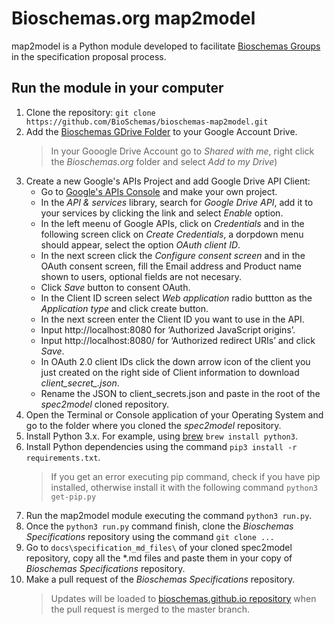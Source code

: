 # Bioschemas.org map2model

map2model is a Python module developed to facilitate [Bioschemas Groups](http://bioschemas.org/groups/) in the specification proposal process.

## Run the module in your computer
1. Clone the repository: ```git clone https://github.com/BioSchemas/bioschemas-map2model.git```
1. Add the [Bioschemas GDrive Folder](https://drive.google.com/open?id=0B8yXU9SkT3ftaWJtTGYyTTJjck0) to your Google Account Drive.
      > In your Gooogle Drive Account go to *Shared with me*, right click the *Bioschemas.org* folder and select *Add to my Drive*)
1. Create a new Google's APIs Project and add Google Drive API Client:
      - Go to [Google's APIs Console](https://console.developers.google.com/iam-admin/projects) and make your own project.
      - In the *API & services* library, search for *Google Drive API*, add it to your services by clicking the link and select *Enable* option.
      - In the left meenu of Google APIs, click on *Credentials* and in the following screen click on *Create Credentials*, a dorpdown menu should appear, select the option *OAuth client ID*.
      - In the next screen click the *Configure consent screen* and in the OAuth consent screen, fill the Email address and Product name shown to users, optional fields are not necesary.
      - Click *Save* button to consent OAuth. 
      - In the Client ID screen select *Web application* radio buttton as the *Application type* and click create button.
      - In the next screen enter the Client ID you want to use in the API.
      - Input http://localhost:8080 for ‘Authorized JavaScript origins’.
      - Input http://localhost:8080/ for ‘Authorized redirect URIs’ and click *Save*.
      - In OAuth 2.0 client IDs click the down arrow icon of the client you just created on the right side of Client information to download *client_secret_<really long ID>.json*.
      - Rename the JSON to client_secrets.json and paste in the root of the *spec2model* cloned repository.
1. Open the Terminal or Console application of your Operating System and go to the folder where you cloned the *spec2model* repository.
1. Install Python 3.x. For example, using [brew](https://brew.sh/) ```brew install python3```.
1. Install Python dependencies using the command ```pip3 install -r requirements.txt```.
      > If you get an error executing pip command, check if you have pip installed, otherwise install it with the following command ```python3 get-pip.py```
1. Run the map2model module executing the command ```python3 run.py```.
1. Once the ```python3 run.py``` command finish, clone the *Bioschemas Specifications* repository using the command ```git clone ...``` 
1. Go to ```docs\specification_md_files\``` of your cloned spec2model repository, copy all the *.md files and paste them in your copy of *Bioschemas Specifications* repository.
1. Make a pull request of the *Bioschemas Specifications* repository.
      > Updates will be loaded to [bioschemas.github.io repository](https://github.com/BioSchemas/bioschemas.github.io) when the pull request is merged to the master branch.
